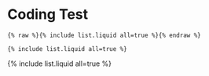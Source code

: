 # Coding Test

```
{% raw %}{% include list.liquid all=true %}{% endraw %}

{% include list.liquid all=true %}
```

{% include list.liquid all=true %}